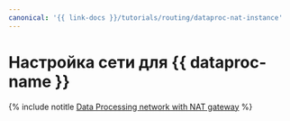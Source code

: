 ```yaml
---
canonical: '{{ link-docs }}/tutorials/routing/dataproc-nat-instance'
---
```


# Настройка сети для {{ dataproc-name }}

{% include notitle [Data Processing network with NAT gateway](../../_tutorials/routing/data-proc-nat-gateway.md) %}
